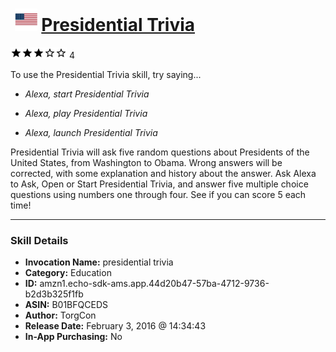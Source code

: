 # &nbsp;<img src="skill_icon" alt="Presidential Trivia icon" width="36"> [Presidential Trivia](http://alexa.amazon.com/#skills/amzn1.echo-sdk-ams.app.44d20b47-57ba-4712-9736-b2d3b325f1fb)
![3 stars](../../images/ic_star_black_18dp_1x.png)![3 stars](../../images/ic_star_black_18dp_1x.png)![3 stars](../../images/ic_star_black_18dp_1x.png)![3 stars](../../images/ic_star_border_black_18dp_1x.png)![3 stars](../../images/ic_star_border_black_18dp_1x.png) 4

To use the Presidential Trivia skill, try saying...

* *Alexa, start Presidential Trivia*

* *Alexa, play Presidential Trivia*

* *Alexa, launch Presidential Trivia*

Presidential Trivia will ask five random questions about Presidents of the United States, from Washington to Obama.   Wrong answers will be corrected, with some explanation and history about the answer.   Ask Alexa to Ask, Open or Start Presidential Trivia, and answer five multiple choice questions using numbers one through four.    See if you can score 5 each time!

***

### Skill Details

* **Invocation Name:** presidential trivia
* **Category:** Education
* **ID:** amzn1.echo-sdk-ams.app.44d20b47-57ba-4712-9736-b2d3b325f1fb
* **ASIN:** B01BFQCEDS
* **Author:** TorgCon
* **Release Date:** February 3, 2016 @ 14:34:43
* **In-App Purchasing:** No
